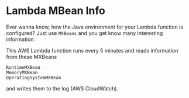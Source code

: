 # Lambda MBean Info

Ever wanna know, how the Java environment for your Lambda function is configured?
Just use `MXBeans` and you get know many interesting information.

This AWS Lambda function runs every 5 minutes and reads information from these MXBeans

    RuntimeMXBean
    MemoryMXBean
    OperatingSystemMXBean
    
and writes them to the log (AWS CloudWatch).
